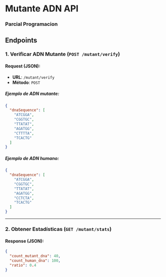 

# Mutante ADN API

### Parcial Programacion



## Endpoints

### 1. **Verificar ADN Mutante** (`POST /mutant/verify`)

#### Request (JSON):
- **URL**: `/mutant/verify`
- **Método**: `POST`
  
##### Ejemplo de ADN mutante:
```json
{
  "dnaSequence": [
    "ATCGGA",
    "CGGTGC",
    "TTATAT",
    "AGATGG",
    "CTTTTA",
    "TCACTG"
  ]
}
```

##### Ejemplo de ADN humano:
```json
{
  "dnaSequence": [
    "ATCGGA",
    "CGGTGC",
    "TTATAT",
    "AGATGG",
    "CCTCTA",
    "TCACTG"
  ]
}
```
---

### 2. **Obtener Estadísticas** (`GET /mutant/stats`)

#### Response (JSON):
```json
{
  "count_mutant_dna": 40,
  "count_human_dna": 100,
  "ratio": 0.4
}
```
